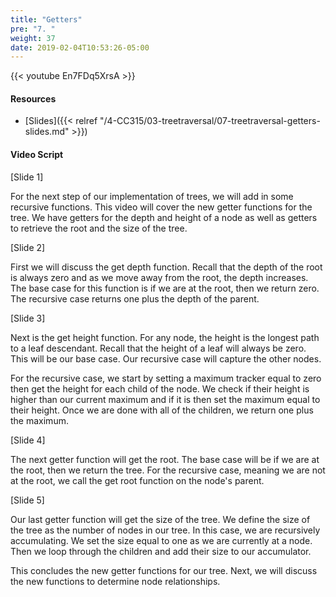 ```yaml
---
title: "Getters"
pre: "7. "
weight: 37
date: 2019-02-04T10:53:26-05:00
---
```


{{< youtube En7FDq5XrsA >}}

#### Resources
* [Slides]({{< relref "/4-CC315/03-treetraversal/07-treetraversal-getters-slides.md" >}})

#### Video Script

[Slide 1]

For the next step of our implementation of trees, we will add in some recursive functions. This video will cover the new getter functions for the tree. We have getters for the depth and height of a node as well as getters to retrieve the root and the size of the tree. 


[Slide 2]

First we will discuss the get depth function. Recall that the depth of the root is always zero and as we move away from the root, the depth increases. The base case for this function is if we are at the root, then we return zero. The recursive case returns one plus the depth of the parent. 


[Slide 3]

Next is the get height function. For any node, the height is the longest path to a leaf descendant. Recall that the height of a leaf will always be zero. This will be our base case. Our recursive case will capture the other nodes. 

For the recursive case, we start by setting a maximum tracker equal to zero then get the height for each child of the node. We check if their height is higher than our current maximum and if it is then set the maximum equal to their height. Once we are done with all of the children, we return one plus the maximum. 


[Slide 4]

The next getter function will get the root. The base case will be if we are at the root, then we return the tree. For the recursive case, meaning we are not at the root, we call the get root function on the node's parent. 


[Slide 5]

Our last getter function will get the size of the tree. We define the size of the tree as the number of nodes in our tree. In this case, we are recursively accumulating. We set the size equal to one as we are currently at a node. Then we loop through the children and add their size to our accumulator. 

This concludes the new getter functions for our tree. Next, we will discuss the new functions to determine node relationships. 
